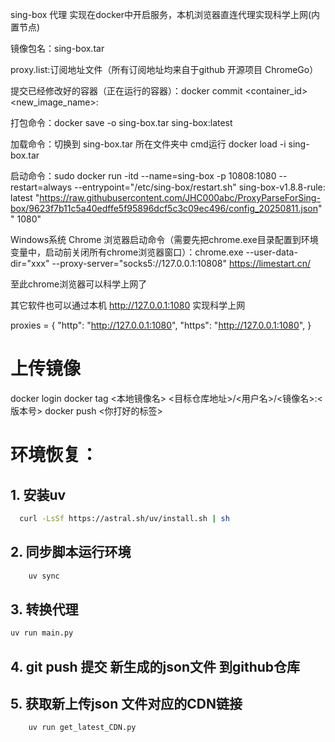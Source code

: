 sing-box 代理 实现在docker中开启服务，本机浏览器直连代理实现科学上网(内置节点)

镜像包名：sing-box.tar

proxy.list:订阅地址文件（所有订阅地址均来自于github 开源项目 ChromeGo）

提交已经修改好的容器（正在运行的容器）：docker commit <container_id> <new_image_name>:<tag>

打包命令：docker save -o sing-box.tar sing-box:latest

加载命令：切换到 sing-box.tar 所在文件夹中 cmd运行 docker load -i sing-box.tar

启动命令：sudo docker run -itd --name=sing-box -p 10808:1080 --restart=always --entrypoint="/etc/sing-box/restart.sh"
sing-box-v1.8.8-rule:
latest "https://raw.githubusercontent.com/JHC000abc/ProxyParseForSing-box/9623f7b11c5a40edffe5f95896dcf5c3c09ec496/config_20250811.json" "
1080"

Windows系统 Chrome 浏览器启动命令（需要先把chrome.exe目录配置到环境变量中，启动前关闭所有chrome浏览器窗口）：chrome.exe
--user-data-dir="xxx" --proxy-server="socks5://127.0.0.1:10808"  https://limestart.cn/

至此chrome浏览器可以科学上网了

其它软件也可以通过本机 http://127.0.0.1:1080 实现科学上网

proxies = {
"http": "http://127.0.0.1:1080",
"https": "http://127.0.0.1:1080",
}

# 上传镜像

docker login
docker tag <本地镜像名> <目标仓库地址>/<用户名>/<镜像名>:<版本号>
docker push <你打好的标签>

# 环境恢复：

## 1. 安装uv

```bash
  curl -LsSf https://astral.sh/uv/install.sh | sh
```
## 2. 同步脚本运行环境
```bash
    uv sync
```

## 3. 转换代理
```bash
uv run main.py
```

## 4. git push 提交 新生成的json文件 到github仓库

## 5. 获取新上传json 文件对应的CDN链接
```bash
    uv run get_latest_CDN.py
```









